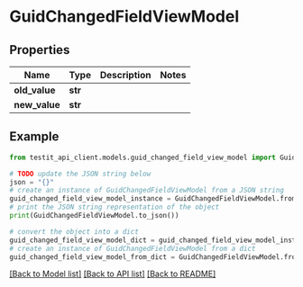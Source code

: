 # GuidChangedFieldViewModel


## Properties

Name | Type | Description | Notes
------------ | ------------- | ------------- | -------------
**old_value** | **str** |  | 
**new_value** | **str** |  | 

## Example

```python
from testit_api_client.models.guid_changed_field_view_model import GuidChangedFieldViewModel

# TODO update the JSON string below
json = "{}"
# create an instance of GuidChangedFieldViewModel from a JSON string
guid_changed_field_view_model_instance = GuidChangedFieldViewModel.from_json(json)
# print the JSON string representation of the object
print(GuidChangedFieldViewModel.to_json())

# convert the object into a dict
guid_changed_field_view_model_dict = guid_changed_field_view_model_instance.to_dict()
# create an instance of GuidChangedFieldViewModel from a dict
guid_changed_field_view_model_from_dict = GuidChangedFieldViewModel.from_dict(guid_changed_field_view_model_dict)
```
[[Back to Model list]](../README.md#documentation-for-models) [[Back to API list]](../README.md#documentation-for-api-endpoints) [[Back to README]](../README.md)


